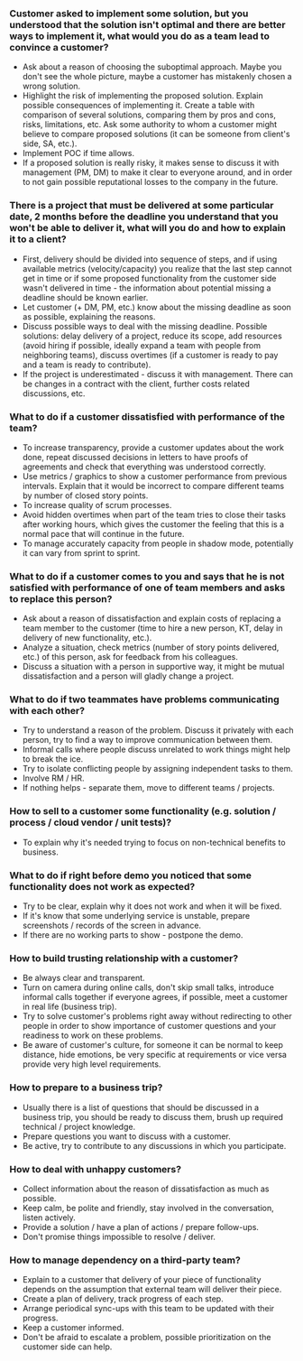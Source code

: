 ### Customer asked to implement some solution, but you understood that the solution isn't optimal and there are better ways to implement it, what would you do as a team lead to convince a customer?
* Ask about a reason of choosing the suboptimal approach. Maybe you don't see the whole picture, maybe a customer has mistakenly chosen a wrong solution.
* Highlight the risk of implementing the proposed solution. Explain possible consequences of implementing it. Create a table with comparison of several solutions, comparing them by pros and cons, risks, limitations, etc. Ask some authority to whom a customer might believe to compare proposed solutions (it can be someone from client's side, SA, etc.).
* Implement POC if time allows.
* If a proposed solution is really risky, it makes sense to discuss it with management (PM, DM) to make it clear to everyone around, and in order to not gain possible reputational losses to the company in the future.

### There is a project that must be delivered at some particular date, 2 months before the deadline you understand that you won't be able to deliver it, what will you do and how to explain it to a client?
* First, delivery should be divided into sequence of steps, and if using available metrics (velocity/capacity) you realize that the last step cannot get in time or if some proposed functionality from the customer side wasn't delivered in time - the information about potential missing a deadline should be known earlier.
* Let customer (+ DM, PM, etc.) know about the missing deadline as soon as possible, explaining the reasons.
* Discuss possible ways to deal with the missing deadline. Possible solutions: delay delivery of a project, reduce its scope, add resources (avoid hiring if possible, ideally expand a team with people from neighboring teams), discuss overtimes (if a customer is ready to pay and a team is ready to contribute).
* If the project is underestimated - discuss it with management. There can be changes in a contract with the client, further costs related discussions, etc.

### What to do if a customer dissatisfied with performance of the team?
* To increase transparency, provide a customer updates about the work done, repeat discussed decisions in letters to have proofs of agreements and check that everything was understood correctly.
* Use metrics / graphics to show a customer performance from previous intervals. Explain that it would be incorrect to compare different teams by number of closed story points.
* To increase quality of scrum processes.
* Avoid hidden overtimes when part of the team tries to close their tasks after working hours, which gives the customer the feeling that this is a normal pace that will continue in the future.
* To manage accurately capacity from people in shadow mode, potentially it can vary from sprint to sprint.

### What to do if a customer comes to you and says that he is not satisfied with performance of one of team members and asks to replace this person?
* Ask about a reason of dissatisfaction and explain costs of replacing a team member to the customer (time to hire a new person, KT, delay in delivery of new functionality, etc.).
* Analyze a situation, check metrics (number of story points delivered, etc.) of this person, ask for feedback from his colleagues.
* Discuss a situation with a person in supportive way, it might be mutual dissatisfaction and a person will gladly change a project.

### What to do if two teammates have problems communicating with each other?
* Try to understand a reason of the problem. Discuss it privately with each person, try to find a way to improve communication between them.
* Informal calls where people discuss unrelated to work things might help to break the ice.
* Try to isolate conflicting people by assigning independent tasks to them.
* Involve RM / HR.
* If nothing helps - separate them, move to different teams / projects.

### How to sell to a customer some functionality (e.g. solution / process / cloud vendor / unit tests)?
* To explain why it's needed trying to focus on non-technical benefits to business.

### What to do if right before demo you noticed that some functionality does not work as expected?
* Try to be clear, explain why it does not work and when it will be fixed.
* If it's know that some underlying service is unstable, prepare screenshots / records of the screen in advance.
* If there are no working parts to show - postpone the demo.

### How to build trusting relationship with a customer?
* Be always clear and transparent.
* Turn on camera during online calls, don't skip small talks, introduce informal calls together if everyone agrees, if possible, meet a customer in real life (business trip).
* Try to solve customer's problems right away without redirecting to other people in order to show importance of customer questions and your readiness to work on these problems.
* Be aware of customer's culture, for someone it can be normal to keep distance, hide emotions, be very specific at requirements or vice versa provide very high level requirements.

### How to prepare to a business trip?
* Usually there is a list of questions that should be discussed in a business trip, you should be ready to discuss them, brush up required technical / project knowledge.
* Prepare questions you want to discuss with a customer.
* Be active, try to contribute to any discussions in which you participate.

### How to deal with unhappy customers?
* Collect information about the reason of dissatisfaction as much as possible.
* Keep calm, be polite and friendly, stay involved in the conversation, listen actively.
* Provide a solution / have a plan of actions / prepare follow-ups.
* Don't promise things impossible to resolve / deliver.

### How to manage dependency on a third-party team?
* Explain to a customer that delivery of your piece of functionality depends on the assumption that external team will deliver their piece.
* Create a plan of delivery, track progress of each step.
* Arrange periodical sync-ups with this team to be updated with their progress.
* Keep a customer informed.
* Don't be afraid to escalate a problem, possible prioritization on the customer side can help.


